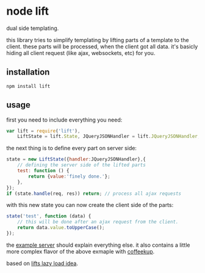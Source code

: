 # node lift

dual side templating.

this library tries to simplify templating by lifting parts of a template to
the client. these parts will be processed, when the client got all data.
it's basicly hiding all client request (like ajax, websockets, etc) for you.

## installation

    npm install lift

## usage

first you need to include everything you need:

```javascript
var lift = require('lift'),
    LiftState = lift.State, JQueryJSONHandler = lift.JQueryJSONHandler;
```

the next thing is to define every part on server side:

```javascript
state = new LiftState({handler:JQueryJSONHandler},{
    // defining the server side of the lifted parts
    test: function () {
        return {value:'finely done.'};
    },
});
if (state.handle(req, res)) return; // process all ajax requests
```

with this new state you can now create the client side of the parts:

```javascript
state('test', function (data) {
    // this will be done after an ajax request from the client.
    return data.value.toUpperCase();
});
```

the [example server](https://github.com/dodo/node-lift/blob/master/src/example/server.coffee)
should explain everything else. it also contains a little more complex flavor of
the above exmaple with [coffeekup](http://coffeekup.org/).

based on [lifts lazy load idea](http://demo.liftweb.net/lazy).


